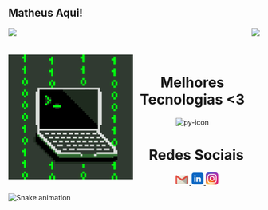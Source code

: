 ## Matheus Aqui!

<div>
  <img  height="180em" src="https://github-readme-stats.vercel.app/api?username=MatheusM4160&show_icons=true&theme=shadow_red&include_all_commits=true&count_private=true"/>
  <img align="right" height="180em" src="https://github-readme-stats.vercel.app/api/top-langs/?username=MatheusM4160&layout=compact&langs_count=16&theme=shadow_red"/>
</div>
<br>

<div  align="center"> 
  <div style="display: inline_block"><br>
    <img align="left" height="250" alt="coding-time" src="icegif-567.gif">
    <h1 align="center">Melhores Tecnologias <3</h1>
    <img align="center" height="40" width="40" alt="py-icon"  src="https://upload.wikimedia.org/wikipedia/commons/thumb/c/cf/Python_logo_51.svg/1200px-Python_logo_51.svg.png">
   </div>
    
  
  <h1 align="center">Redes Sociais</h1>
    <a href = "mailto: matheusmcantarela@gmail.com">
      <img width="30" src="gmail.png">
    </a>
    <a href = "www.linkedin.com/in/matheus-merelis-b1134b2b3">
      <img width="25" src="linkedin.png">
    </a>
    <a href = "https://www.instagram.com/matheusmerelis_oficial_/">
      <img width="25" src="instagram.png">
    </a>
</div>
  
![Snake animation](https://github.com/LuigiGF/LuigiGF/blob/output/github-contribution-grid-snake.svg)
